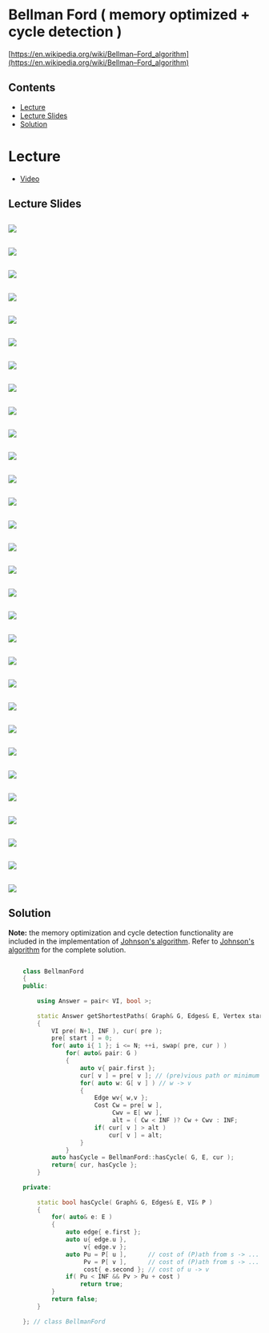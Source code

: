 # Bellman Ford ( memory optimized + cycle detection )
[https://en.wikipedia.org/wiki/Bellman–Ford_algorithm](https://en.wikipedia.org/wiki/Bellman–Ford_algorithm)

## Contents
* [Lecture](#lecture)
* [Lecture Slides](#lecture-slides)
* [Solution](#solution)

# Lecture
* [Video](https://www.coursera.org/lecture/algorithms-npcomplete/single-source-shortest-paths-revisted-x0YZd)

## Lecture Slides
![](documentation/bell_01.png)
---
![](documentation/bell_02.png)
---
![](documentation/bell_03.png)
---
![](documentation/bell_04.png)
---
![](documentation/bell_05.png)
---
![](documentation/bell_06.png)
---
![](documentation/bell_07.png)
---
![](documentation/bell_08.png)
---
![](documentation/bell_09.png)
---
![](documentation/bell_10.png)
---
![](documentation/bell_11.png)
---
![](documentation/bell_12.png)
---
![](documentation/bell_13.png)
---
![](documentation/bell_14.png)
---
![](documentation/bell_15.png)
---
![](documentation/bell_16.png)
---
![](documentation/bell_17.png)
---
![](documentation/bell_18.png)
---
![](documentation/bell_19.png)
---
![](documentation/bell_20.png)
---
![](documentation/bell_21.png)
---
![](documentation/bell_22.png)
---
![](documentation/bell_23.png)
---
![](documentation/bell_24.png)
---
![](documentation/bell_25.png)
---
![](documentation/bell_26.png)
---
![](documentation/bell_27.png)
---
![](documentation/bell_28.png)
---
![](documentation/bell_29.png)
---
![](documentation/bell_30.png)
---

## Solution
**Note:** the memory optimization and cycle detection functionality are included in the implementation
of [Johnson's algorithm]( https://github.com/claytonjwong/Algorithms-Stanford/tree/master/course4/johnson ).
Refer to [Johnson's algorithm]( https://github.com/claytonjwong/Algorithms-Stanford/tree/master/course4/johnson )
for the complete solution.
```cpp

    class BellmanFord
    {
    public:
    
        using Answer = pair< VI, bool >;
    
        static Answer getShortestPaths( Graph& G, Edges& E, Vertex start )
        {
            VI pre( N+1, INF ), cur( pre );
            pre[ start ] = 0;
            for( auto i{ 1 }; i <= N; ++i, swap( pre, cur ) )
                for( auto& pair: G )
                {
                    auto v{ pair.first };
                    cur[ v ] = pre[ v ]; // (pre)vious path or minimum (alt)erative path to v through w + cost of edge wv
                    for( auto w: G[ v ] ) // w -> v
                    {
                        Edge wv{ w,v };
                        Cost Cw = pre[ w ],
                             Cwv = E[ wv ],
                             alt = ( Cw < INF )? Cw + Cwv : INF;
                        if( cur[ v ] > alt )
                            cur[ v ] = alt;
                    }
                }
            auto hasCycle = BellmanFord::hasCycle( G, E, cur );
            return{ cur, hasCycle };
        }
    
    private:
    
        static bool hasCycle( Graph& G, Edges& E, VI& P )
        {
            for( auto& e: E )
            {
                auto edge{ e.first };
                auto u{ edge.u },
                     v{ edge.v };
                auto Pu = P[ u ],      // cost of (P)ath from s -> ... -> u
                     Pv = P[ v ],      // cost of (P)ath from s -> ... -> v
                     cost{ e.second }; // cost of u -> v
                if( Pu < INF && Pv > Pu + cost )
                    return true;
            }
            return false;
        }
    
    }; // class BellmanFord
    
```
